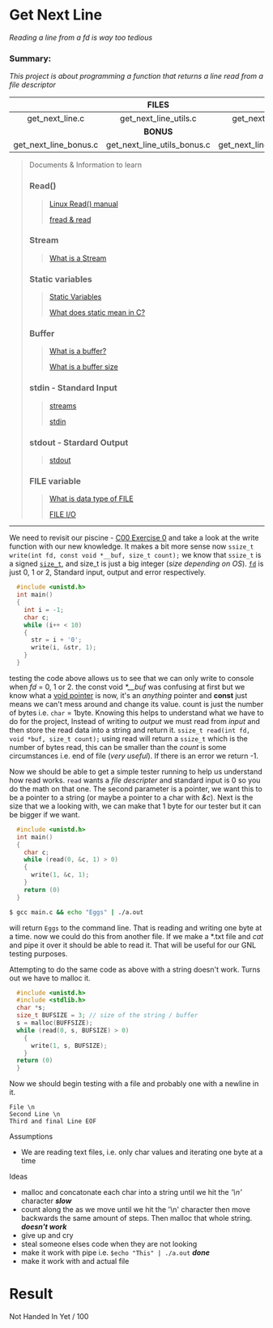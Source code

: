 # Get Next Line
 *Reading a line from a fd is way too tedious*

### Summary:
*This project is about programming a function that returns a line read from a file descriptor*

|| **FILES** | |
|:---------------:|:---------------------:|:---------------:|
| get_next_line.c | get_next_line_utils.c | get_next_line.h |
|                 | **BONUS**             |                 |
| get_next_line_bonus.c | get_next_line_utils_bonus.c | get_next_line_bonus.h |


>Documents & Information to learn
> ### Read()
>>[Linux Read() manual](https://man7.org/linux/man-pages/man2/read.2.html)
>>
>>[fread & read](https://stackoverflow.com/questions/584142/what-is-the-difference-between-read-and-fread)
> ### Stream
>> [What is a Stream](https://stackoverflow.com/questions/38652953/what-does-stream-mean-in-c)
> ### Static variables
>> [Static Variables](https://www.geeksforgeeks.org/static-variables-in-c/)
>> 
>> [What does static mean in C?](https://stackoverflow.com/questions/572547/what-does-static-mean-in-c)
> ### Buffer
>> [What is a buffer?](https://www.educative.io/edpresso/what-is-a-buffer-in-c)
>>
>> [What is a buffer size](https://www.quora.com/Why-is-buffer-size-set-in-a-C-program#:~:text=Using%20C%20code%2C%20user%20can,in%20whatever%20manner%20you%20want.)
> ### stdin - Standard Input
>> [streams](https://en.wikipedia.org/wiki/Standard_streams)
>> 
>> [stdin](https://man7.org/linux/man-pages/man3/stdin.3.html)
> ### stdout - Stardard Output
>> [stdout](http://www.linfo.org/standard_output.html)
> ### FILE variable
>> [What is data type of FILE](https://www.geeksforgeeks.org/data-type-file-c/)
>> 
>> [FILE I/O](https://www.tutorialspoint.com/cprogramming/c_file_io.htm)

---

We need to revisit our piscine - [C00 Exercise 0](https://github.com/TeriyakisaurusRex/42Piscine/blob/main/C_00/ex00/ft_putchar.c) and take a look at the write function with our new knowledge. It makes a bit more sense now
`ssize_t write(int fd, const void *__buf, size_t count);`
we know that `ssize_t` is a signed [`size_t`](https://www.geeksforgeeks.org/size_t-data-type-c-language/), and size_t is just a big integer (*size depending on OS*). [`fd`](https://en.wikipedia.org/wiki/File_descriptor) is just 0, 1 or 2, Standard input, output and error respectively.

```c
  #include <unistd.h>
  int main()
  {
    int i = -1;
    char c;
    while (i++ < 10)
    {
      str = i + '0';
      write(i, &str, 1);
    }
  }
```
testing the code above allows us to see that we can only write to console when *fd* = 0, 1 or 2. 
the const void *\*\_\_buf* was confusing at first but we know what a [void pointer](https://www.geeksforgeeks.org/void-pointer-c-cpp/) is now, it's an *anything* pointer and **const** just means we can't mess around and change its value. count is just the number of bytes i.e. `char` = 1byte.
Knowing this helps to understand what we have to do for the project, Instead of writing to *output* we must read from *input* and then store the read data into a string and return it.
`ssize_t read(int fd, void *buf, size_t count);`
using read will return a `ssize_t` which is the number of bytes read, this can be smaller than the *count* is some circumstances i.e. end of file (*very useful*). If there is an error we return -1.


Now we should be able to get a simple tester running to help us understand how read works. `read` wants a *file descripter* and standard input is 0 so you do the math on that one. The second parameter is a pointer, we want this to be a pointer to a string (or maybe a pointer to a char with *&c*). Next is the size that we a looking with, we can make that 1 byte for our tester but it can be bigger if we want.
```c
  #include <unistd.h>
  int main()
  {
    char c;
    while (read(0, &c, 1) > 0)
    {
      write(1, &c, 1);
    }
    return (0)
  }
```
```bash
$ gcc main.c && echo "Eggs" | ./a.out
```
will return `Eggs` to the command line. That is reading and writing one byte at a time. now we could do this from another file. If we make a \*.txt file and *cat* and pipe it over it should be able to read it. That will be useful for our GNL testing purposes.

Attempting to do the same code as above with a string doesn't work. Turns out we have to malloc it.
```c
  #include <unistd.h>
  #include <stdlib.h>
  char *s;
  size_t BUFSIZE = 3; // size of the string / buffer
  s = malloc(BUFFSIZE);
  while (read(0, s, BUFSIZE) > 0)
    {
      write(1, s, BUFSIZE);
    }
  return (0)
  }
```
Now we should begin testing with a file and probably one with a newline in it.
```
File \n
Second Line \n
Third and final Line EOF
```

Assumptions
- We are reading text files, i.e. only char values and iterating one byte at a time

Ideas
- malloc and concatonate each char into a string until we hit the *'\\n'* character ***slow***
- count along the as we move until we hit the '\n' character then move backwards the same amount of steps. Then malloc that whole string. ***doesn't work***
- give up and cry
- steal someone elses code when they are not looking
- make it work with pipe i.e. `$echo "This" | ./a.out` ***done***
- make it work with and actual file

# Result
Not Handed In Yet / 100
